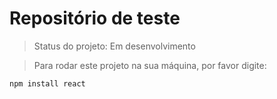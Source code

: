<h1>Repositório de teste</h1>

> Status do projeto: Em desenvolvimento

> Para rodar este projeto na sua máquina, por favor digite:

```
npm install react
```
